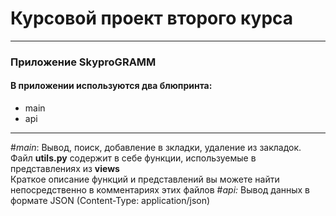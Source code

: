 # Курсовой проект второго курса
___
### Приложение SkyproGRAMM

#### В приложении используются два блюпринта:
- main
- api
---
#_main_:
Вывод, поиск, добавление в зкладки, удаление из закладок.  
Файл __utils.py__ содержит в себе функции, используемые в представлениях из __views__  
Краткое описание функций и представлений вы можете найти непосредственно в комментариях этих файлов 
#_api:_
Вывод данных в формате JSON (Content-Type: application/json)  





